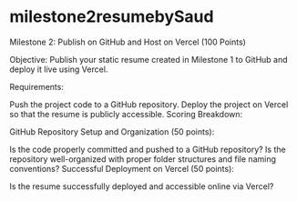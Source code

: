 # milestone2resumebySaud

Milestone 2: Publish on GitHub and Host on Vercel (100 Points)

Objective: Publish your static resume created in Milestone 1 to GitHub and deploy it live using Vercel.

Requirements:

Push the project code to a GitHub repository.
Deploy the project on Vercel so that the resume is publicly accessible.
Scoring Breakdown:

GitHub Repository Setup and Organization (50 points):

Is the code properly committed and pushed to a GitHub repository?
Is the repository well-organized with proper folder structures and file naming conventions?
Successful Deployment on Vercel (50 points):

Is the resume successfully deployed and accessible online via Vercel?

